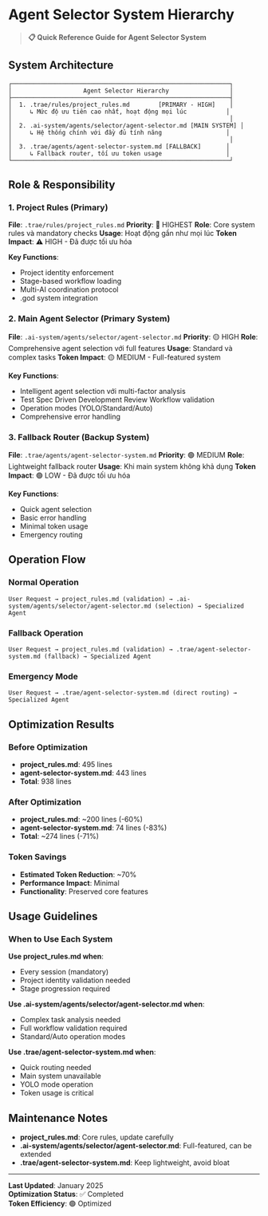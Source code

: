 # Agent Selector System Hierarchy

> **📋 Quick Reference Guide for Agent Selector System**

## System Architecture

```
┌─────────────────────────────────────────────────────────────┐
│                    Agent Selector Hierarchy                 │
├─────────────────────────────────────────────────────────────┤
│  1. .trae/rules/project_rules.md        [PRIMARY - HIGH]    │
│     ↳ Mức độ ưu tiên cao nhất, hoạt động mọi lúc           │
│                                                             │
│  2. .ai-system/agents/selector/agent-selector.md [MAIN SYSTEM] │
│     ↳ Hệ thống chính với đầy đủ tính năng                  │
│                                                             │
│  3. .trae/agents/agent-selector-system.md [FALLBACK]       │
│     ↳ Fallback router, tối ưu token usage                  │
└─────────────────────────────────────────────────────────────┘
```

## Role & Responsibility

### 1. Project Rules (Primary)
**File**: `.trae/rules/project_rules.md`
**Priority**: 🔴 HIGHEST
**Role**: Core system rules và mandatory checks
**Usage**: Hoạt động gần như mọi lúc
**Token Impact**: ⚠️ HIGH - Đã được tối ưu hóa

**Key Functions**:
- Project identity enforcement
- Stage-based workflow loading
- Multi-AI coordination protocol
- .god system integration

### 2. Main Agent Selector (Primary System)
**File**: `.ai-system/agents/selector/agent-selector.md`
**Priority**: 🟡 HIGH
**Role**: Comprehensive agent selection với full features
**Usage**: Standard và complex tasks
**Token Impact**: 🟡 MEDIUM - Full-featured system

**Key Functions**:
- Intelligent agent selection với multi-factor analysis
- Test Spec Driven Development Review Workflow validation
- Operation modes (YOLO/Standard/Auto)
- Comprehensive error handling

### 3. Fallback Router (Backup System)
**File**: `.trae/agents/agent-selector-system.md`
**Priority**: 🟢 MEDIUM
**Role**: Lightweight fallback router
**Usage**: Khi main system không khả dụng
**Token Impact**: 🟢 LOW - Đã được tối ưu hóa

**Key Functions**:
- Quick agent selection
- Basic error handling
- Minimal token usage
- Emergency routing

## Operation Flow

### Normal Operation
```
User Request → project_rules.md (validation) → .ai-system/agents/selector/agent-selector.md (selection) → Specialized Agent
```

### Fallback Operation
```
User Request → project_rules.md (validation) → .trae/agent-selector-system.md (fallback) → Specialized Agent
```

### Emergency Mode
```
User Request → .trae/agent-selector-system.md (direct routing) → Specialized Agent
```

## Optimization Results

### Before Optimization
- **project_rules.md**: 495 lines
- **agent-selector-system.md**: 443 lines
- **Total**: 938 lines

### After Optimization
- **project_rules.md**: ~200 lines (-60%)
- **agent-selector-system.md**: 74 lines (-83%)
- **Total**: ~274 lines (-71%)

### Token Savings
- **Estimated Token Reduction**: ~70%
- **Performance Impact**: Minimal
- **Functionality**: Preserved core features

## Usage Guidelines

### When to Use Each System

**Use project_rules.md when**:
- Every session (mandatory)
- Project identity validation needed
- Stage progression required

**Use .ai-system/agents/selector/agent-selector.md when**:
- Complex task analysis needed
- Full workflow validation required
- Standard/Auto operation modes

**Use .trae/agent-selector-system.md when**:
- Quick routing needed
- Main system unavailable
- YOLO mode operation
- Token usage is critical

## Maintenance Notes

- **project_rules.md**: Core rules, update carefully
- **.ai-system/agents/selector/agent-selector.md**: Full-featured, can be extended
- **.trae/agent-selector-system.md**: Keep lightweight, avoid bloat

---
**Last Updated**: January 2025  
**Optimization Status**: ✅ Completed  
**Token Efficiency**: 🟢 Optimized